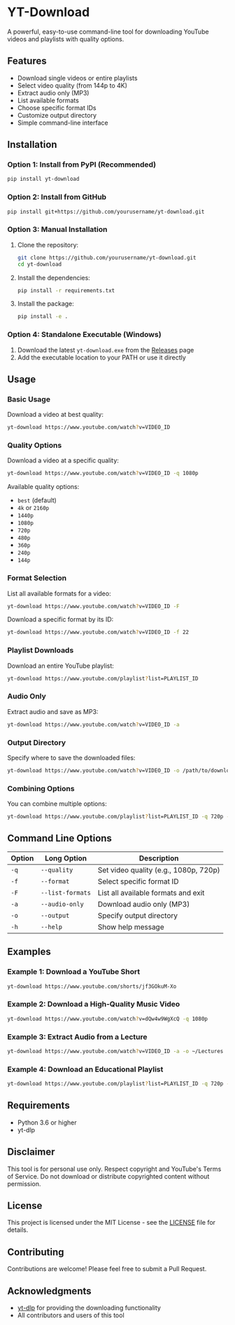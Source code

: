 # YT-Download

A powerful, easy-to-use command-line tool for downloading YouTube videos and playlists with quality options.

## Features

- Download single videos or entire playlists
- Select video quality (from 144p to 4K)
- Extract audio only (MP3)
- List available formats
- Choose specific format IDs
- Customize output directory
- Simple command-line interface

## Installation

### Option 1: Install from PyPI (Recommended)

```bash
pip install yt-download
```

### Option 2: Install from GitHub

```bash
pip install git+https://github.com/yourusername/yt-download.git
```

### Option 3: Manual Installation

1. Clone the repository:

   ```bash
   git clone https://github.com/yourusername/yt-download.git
   cd yt-download
   ```

2. Install the dependencies:

   ```bash
   pip install -r requirements.txt
   ```

3. Install the package:
   ```bash
   pip install -e .
   ```

### Option 4: Standalone Executable (Windows)

1. Download the latest `yt-download.exe` from the [Releases](https://github.com/AbdelrhmanAbuelnile/yt-download/releases) page
2. Add the executable location to your PATH or use it directly

## Usage

### Basic Usage

Download a video at best quality:

```bash
yt-download https://www.youtube.com/watch?v=VIDEO_ID
```

### Quality Options

Download a video at a specific quality:

```bash
yt-download https://www.youtube.com/watch?v=VIDEO_ID -q 1080p
```

Available quality options:

- `best` (default)
- `4k` or `2160p`
- `1440p`
- `1080p`
- `720p`
- `480p`
- `360p`
- `240p`
- `144p`

### Format Selection

List all available formats for a video:

```bash
yt-download https://www.youtube.com/watch?v=VIDEO_ID -F
```

Download a specific format by its ID:

```bash
yt-download https://www.youtube.com/watch?v=VIDEO_ID -f 22
```

### Playlist Downloads

Download an entire YouTube playlist:

```bash
yt-download https://www.youtube.com/playlist?list=PLAYLIST_ID
```

### Audio Only

Extract audio and save as MP3:

```bash
yt-download https://www.youtube.com/watch?v=VIDEO_ID -a
```

### Output Directory

Specify where to save the downloaded files:

```bash
yt-download https://www.youtube.com/watch?v=VIDEO_ID -o /path/to/downloads
```

### Combining Options

You can combine multiple options:

```bash
yt-download https://www.youtube.com/playlist?list=PLAYLIST_ID -q 720p -o /path/to/downloads
```

## Command Line Options

| Option | Long Option      | Description                           |
| ------ | ---------------- | ------------------------------------- |
| `-q`   | `--quality`      | Set video quality (e.g., 1080p, 720p) |
| `-f`   | `--format`       | Select specific format ID             |
| `-F`   | `--list-formats` | List all available formats and exit   |
| `-a`   | `--audio-only`   | Download audio only (MP3)             |
| `-o`   | `--output`       | Specify output directory              |
| `-h`   | `--help`         | Show help message                     |

## Examples

### Example 1: Download a YouTube Short

```bash
yt-download https://www.youtube.com/shorts/jf3GOkuM-Xo
```

### Example 2: Download a High-Quality Music Video

```bash
yt-download https://www.youtube.com/watch?v=dQw4w9WgXcQ -q 1080p
```

### Example 3: Extract Audio from a Lecture

```bash
yt-download https://www.youtube.com/watch?v=VIDEO_ID -a -o ~/Lectures
```

### Example 4: Download an Educational Playlist

```bash
yt-download https://www.youtube.com/playlist?list=PLAYLIST_ID -q 720p -o ~/Courses
```

## Requirements

- Python 3.6 or higher
- yt-dlp

## Disclaimer

This tool is for personal use only. Respect copyright and YouTube's Terms of Service. Do not download or distribute copyrighted content without permission.

## License

This project is licensed under the MIT License - see the [LICENSE](LICENSE) file for details.

## Contributing

Contributions are welcome! Please feel free to submit a Pull Request.

## Acknowledgments

- [yt-dlp](https://github.com/yt-dlp/yt-dlp) for providing the downloading functionality
- All contributors and users of this tool
